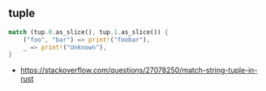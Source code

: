 ## tuple

```rust
match (tup.0.as_slice(), tup.1.as_slice()) {
    ("foo", "bar") => print!("foobar"),
    _ => print!("Unknown"),
}
```

- https://stackoverflow.com/questions/27078250/match-string-tuple-in-rust
